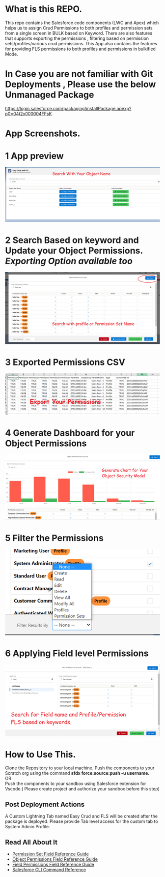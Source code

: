# What is this REPO.

This repo contains the Salesforce code components (LWC and Apex) which helps us to assign Crud Permissions to both profiles and permission sets from a single screen in BULK based on Keyword. There are also features that supports exporting the permissions , filtering based on permission sets/profiles/various crud permissions. This App also contains the features for providing FLS permissions to both profiles and permissions in bulkified Mode.

# In Case you are not familiar with Git Deployments , Please use the below Unmanaged Package 
https://login.salesforce.com/packaging/installPackage.apexp?p0=04t2x000004FFsK



# App Screenshots. 

# 1 App preview
![App preview](https://github.com/ravinarayanan89/EasyCrudAndFls/blob/main/screenshots/1.png?raw=true)

# 2 Search Based on keyword and Update your Object Permissions.  <i> Exporting Option available too </i>
![App preview](https://github.com/ravinarayanan89/EasyCrudAndFls/blob/main/screenshots/2.png?raw=true)

# 3 Exported Permissions CSV
![App preview](https://github.com/ravinarayanan89/EasyCrudAndFls/blob/main/screenshots/3.png?raw=true)

# 4 Generate Dashboard for your Object Permissions
![App preview](https://github.com/ravinarayanan89/EasyCrudAndFls/blob/main/screenshots/4.png?raw=true)

# 5 Filter the Permissions
![App preview](https://github.com/ravinarayanan89/EasyCrudAndFls/blob/main/screenshots/5.PNG?raw=true)

# 6 Applying Field level Permissions
![App preview](https://github.com/ravinarayanan89/EasyCrudAndFls/blob/main/screenshots/6.png?raw=true)



# How to Use This.

Clone the Repository to your local machine. 
Push the components to your Scratch org using the command <b>sfdx force:source:push -u username.</b><br/>
OR <br/>
Push the components to your sandbox using Salesforce extension for Vscode.( Please create project and authorize your sandbox before this step)


## Post Deployment Actions
A Custom Lightning Tab named Easy Crud and FLS will be created after the package is deployed. Please provide Tab level access for the custom tab to System Admin Profile.


## Read All About It

- [Permission Set Field Reference Guide](https://developer.salesforce.com/docs/atlas.en-us.sfFieldRef.meta/sfFieldRef/salesforce_field_reference_PermissionSet.htm)
- [Object Permissions Field Reference Guide](https://developer.salesforce.com/docs/atlas.en-us.sfFieldRef.meta/sfFieldRef/salesforce_field_reference_ObjectPermissions.htm)
- [Field Permissions Field Reference Guide](https://developer.salesforce.com/docs/atlas.en-us.sfFieldRef.meta/sfFieldRef/salesforce_field_reference_FieldPermissions.htm)
- [Salesforce CLI Command Reference](https://developer.salesforce.com/docs/atlas.en-us.sfdx_cli_reference.meta/sfdx_cli_reference/cli_reference.htm)
